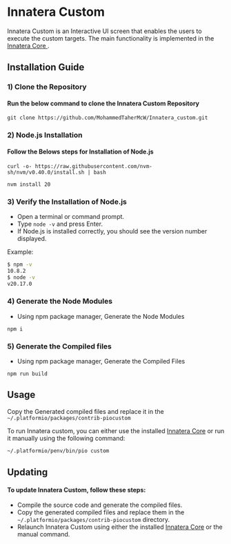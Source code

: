 # Innatera Custom

 Innatera Custom is an Interactive UI screen that enables the users to execute the custom targets. The main functionality is implemented in the [Innatera Core ](https://github.com/MohammedTaherMcW/Innatera_core/blob/master/README.rst).

## Installation Guide

### 1) Clone the Repository
#### Run the below command to clone the Innatera Custom Repository 
```
git clone https://github.com/MohammedTaherMcW/Innatera_custom.git
```

### 2) Node.js Installation

#### Follow the Belows steps for Installation of Node.js
```
curl -o- https://raw.githubusercontent.com/nvm-sh/nvm/v0.40.0/install.sh | bash

nvm install 20

```

### 3) Verify the Installation of Node.js
* Open a terminal or command prompt.
* Type `node -v` and press Enter.
* If Node.js is installed correctly, you should see the version number displayed.

Example:
```bash
$ npm -v
10.8.2
$ node -v
v20.17.0
```


### 4) Generate the Node Modules 
* Using npm package manager, Generate the Node Modules

```
npm i
```

### 5) Generate the Compiled files

* Using npm package manager, Generate the Compiled Files

```
npm run build
```

##  Usage 
Copy the Generated compiled files  and replace it in the `~/.platformio/packages/contrib-piocustom`


To run Innatera custom, you can either use the installed [Innatera Core](https://github.com/MohammedTaherMcW/Innatera_core/blob/master/README.rst) or run it manually using the following command:

```bash
~/.platformio/penv/bin/pio custom
```


## Updating
#### To update Innatera Custom, follow these steps:

* Compile the source code and generate the compiled files.
* Copy the generated compiled files and replace them in the `~/.platformio/packages/contrib-piocustom` directory.
* Relaunch Innatera Custom using either the installed [Innatera Core](https://github.com/MohammedTaherMcW/Innatera_core/blob/master/README.rst) or the manual command.

